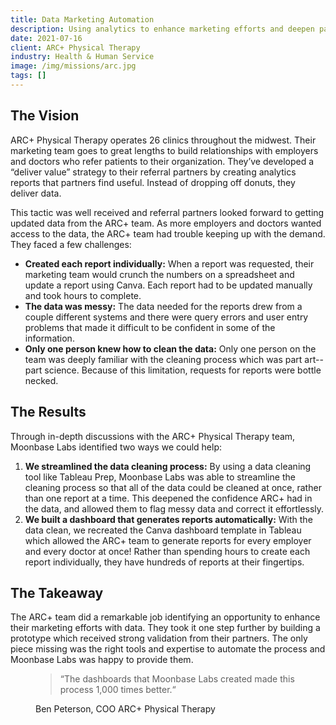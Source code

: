 ```yaml
---
title: Data Marketing Automation
description: Using analytics to enhance marketing efforts and deepen partnerships.
date: 2021-07-16
client: ARC+ Physical Therapy
industry: Health & Human Service
image: /img/missions/arc.jpg
tags: []
---
```


## The Vision

ARC+ Physical Therapy operates 26 clinics throughout the midwest. Their marketing team goes to great lengths to build relationships with employers and doctors who refer patients to their organization. They’ve developed a “deliver value” strategy to their referral partners by creating analytics reports that partners find useful. Instead of dropping off donuts, they deliver data.

This tactic was well received and referral partners looked forward to getting updated data from the ARC+ team. As more employers and doctors wanted access to the data, the ARC+ team had trouble keeping up with the demand. They faced a few challenges:

* **Created each report individually:** When a report was requested, their marketing team would crunch the numbers on a spreadsheet and update a report using Canva. Each report had to be updated manually and took hours to complete.
* **The data was messy:** The data needed for the reports drew from a couple different systems and there were query errors and user entry problems that made it difficult to be confident in some of the information.
* **Only one person knew how to clean the data:** Only one person on the team was deeply familiar with the cleaning process which was part art--part science. Because of this limitation, requests for reports were bottle necked.

## The Results

Through in-depth discussions with the ARC+ Physical Therapy team, Moonbase Labs identified two ways we could help:

1. **We streamlined the data cleaning process:** By using a data cleaning tool like Tableau Prep, Moonbase Labs was able to streamline the cleaning process so that all of the data could be cleaned at once, rather than one report at a time. This deepened the confidence ARC+ had in the data, and allowed them to flag messy data and correct it effortlessly.
2. **We built a dashboard that generates reports automatically:** With the data clean, we recreated the Canva dashboard template in Tableau which allowed the ARC+ team to generate reports for every employer and every doctor at once! Rather than spending hours to create each report individually, they have hundreds of reports at their fingertips.

## The Takeaway

The ARC+ team did a remarkable job identifying an opportunity to enhance their marketing efforts with data. They took it one step further by building a prototype which received strong validation from their partners. The only piece missing was the right tools and expertise to automate the process and Moonbase Labs was happy to provide them.

<figure>
  <blockquote>
    “The dashboards that Moonbase Labs created made this process 1,000 times better.“
  </blockquote>
  <figcaption>Ben Peterson, COO ARC+ Physical Therapy</figcaption>
</figure>
